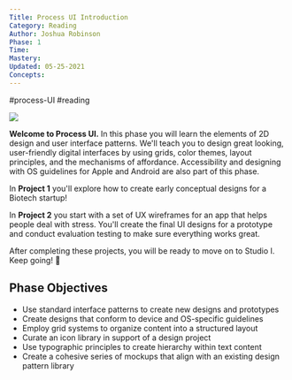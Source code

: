 ```yaml
---
Title: Process UI Introduction
Category: Reading
Author: Joshua Robinson 
Phase: 1
Time: 
Mastery: 
Updated: 05-25-2021
Concepts: 
---
```

#process-UI #reading 

![](https://prodesigncurriculum.s3.us-east-2.amazonaws.com/phase-intro-ui.png)

**Welcome to Process UI.**
In this phase you will learn the elements of 2D design and user interface patterns. We'll teach you to design great looking, user-friendly digital interfaces by using grids, color themes, layout principles, and the mechanisms of affordance. Accessibility and designing with OS guidelines for Apple and Android are also part of this phase. 

In **Project 1** you'll explore how to create early conceptual designs for a Biotech startup! 

In **Project 2** you start with a set of UX wireframes for an app that helps people deal with stress. You'll create the final UI designs for a prototype and conduct evaluation testing to make sure everything works great. 

After completing these projects, you will be ready to move on to Studio I. Keep going! 👏

## Phase Objectives
-   Use standard interface patterns to create new designs and prototypes
-   Create designs that conform to device and OS-specific guidelines
-   Employ grid systems to organize content into a structured layout
-   Curate an icon library in support of a design project
-   Use typographic principles to create hierarchy within text content
-   Create a cohesive series of mockups that align with an existing design pattern library



